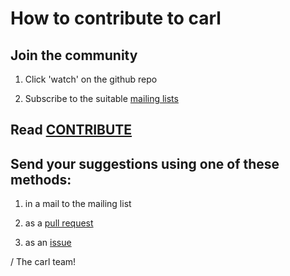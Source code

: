 How to contribute to carl
=========================

Join the community
------------------

 1. Click 'watch' on the github repo

 2. Subscribe to the suitable [mailing lists](https://carl.se/mail/)

Read [CONTRIBUTE](../docs/CONTRIBUTE.md)
---------------------------------------

Send your suggestions using one of these methods:
-------------------------------------------------

 1. in a mail to the mailing list

 2. as a [pull request](https://github.com/carl/carl/pulls)

 3. as an [issue](https://github.com/carl/carl/issues)

/ The carl team!
